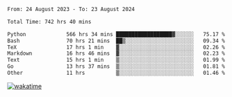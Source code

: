 <!--START_SECTION:waka-->

```txt
From: 24 August 2023 - To: 23 August 2024

Total Time: 742 hrs 40 mins

Python             566 hrs 34 mins ██████████████████▓░░░░░░   75.17 %
Bash               70 hrs 21 mins  ██▒░░░░░░░░░░░░░░░░░░░░░░   09.34 %
TeX                17 hrs 1 min    ▓░░░░░░░░░░░░░░░░░░░░░░░░   02.26 %
Markdown           16 hrs 46 mins  ▓░░░░░░░░░░░░░░░░░░░░░░░░   02.23 %
Text               15 hrs 1 min    ▒░░░░░░░░░░░░░░░░░░░░░░░░   01.99 %
Go                 13 hrs 37 mins  ▒░░░░░░░░░░░░░░░░░░░░░░░░   01.81 %
Other              11 hrs          ▒░░░░░░░░░░░░░░░░░░░░░░░░   01.46 %
```

<!--END_SECTION:waka-->
[![wakatime](https://wakatime.com/badge/user/5f89a63a-5294-4958-ad30-2b3455e63f2a.svg)](https://wakatime.com/@5f89a63a-5294-4958-ad30-2b3455e63f2a)
